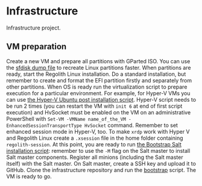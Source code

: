 # Infrastructure

Infrastructure project.

## VM preparation

Create a new VM and prepare all partitions with GParted ISO. You can use the [sfdisk dump file](files/sda.sfdisk) to recreate Linux partitions faster.
When partitions are ready, start the Regolith Linux installation. Do a standard installation, but remember to create and format the EFI partition firstly and separately from other partitions.
When OS is ready run the virtualization script to prepare execution for a particular environment. For example, for Hyper-V VMs you can use [the Hyper-V Ubuntu post installation script](script/files/hyper-v-ubuntu-post-installation.sh). Hyper-V script needs to be run 2 times (you can restart the VM with `init 6` at end of first script execution) and HvSocket must be enabled on the VM on an administrative PowerShell with `Set-VM -VMName name_of_the_VM -EnhancedSessionTransportType HvSocket` command. Remember to set enhanced session mode in Hyper-V, too.
To make `xrdp` work with Hyper V and Regolith Linux create a `.xsession` file in the home folder containing `regolith-session`.
At this point, you are ready to run [the Bootstrap Salt installation script](script/files/bootstrap-salt.sh): remember to use the `-M` flag on the Salt master to install Salt master components.
Register all minions (including the Salt master itself) with the Salt master.
On Salt master, create a SSH key and upload it to GitHub. Clone the infrastructure repository and run the [bootstrap](script/bootstrap.sh) script.
The VM is ready to go.
